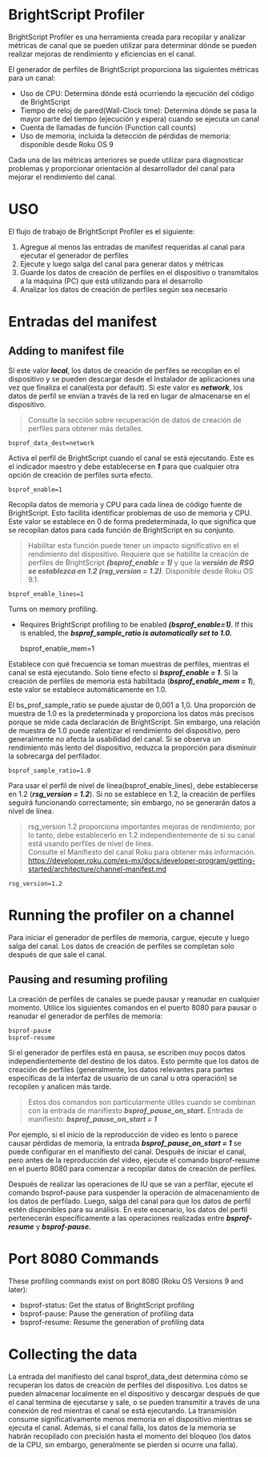 # BrightScript Profiler
BrightScript Profiler es una herramienta creada para recopilar y analizar métricas de canal que se pueden utilizar para determinar dónde se pueden realizar mejoras de rendimiento y eficiencias en el canal.

El generador de perfiles de BrightScript proporciona las siguientes métricas para un canal: 
- Uso de CPU: Determina dónde está ocurriendo la ejecución del código de BrightScript 
- Tiempo de reloj de pared(Wall-Clock time): Determina dónde se pasa la mayor parte del tiempo (ejecución y espera) cuando se ejecuta un canal 
- Cuenta de llamadas de función (Function call counts)
- Uso de memoria,  incluida la detección de pérdidas de memoria: disponible desde Roku OS 9 

Cada una de las métricas anteriores se puede utilizar para diagnosticar problemas y proporcionar orientación al desarrollador del canal para mejorar el rendimiento del canal.

# USO
El flujo de trabajo de BrightScript Profiler es el siguiente: 
1. Agregue al menos las entradas de manifest requeridas al canal para ejecutar el generador de perfiles 
2. Ejecute y luego salga del canal para generar datos y métricas 
3. Guarde los datos de creación de perfiles en el dispositivo o transmítalos a la máquina (PC) que está utilizando para el desarrollo 
4. Analizar los datos de creación de perfiles según sea necesario 

# Entradas del manifest
## Adding to manifest file

Si este valor ***local***, los datos de creación de perfiles se recopilan en el dispositivo y se pueden descargar desde el Instalador de aplicaciones una vez que finaliza el canal(esta por default).
Si este valor es ***network***, los datos de perfil se envían a través de la red en lugar de almacenarse en el dispositivo. 

> Consulte la sección sobre recuperación de datos de creación de perfiles para obtener más detalles.

    bsprof_data_dest=network 

Activa el perfil de BrightScript cuando el canal se está ejecutando.  Este es el indicador maestro y debe establecerse en ***1*** para que cualquier otra opción de creación de perfiles surta efecto.

    bsprof_enable=1

Recopila datos de memoria y CPU para cada línea de código fuente de BrightScript.  Esto facilita identificar problemas de uso de memoria y CPU.  Este valor se establece en 0 de forma predeterminada, lo que significa que se recopilan datos para cada función de BrightScript en su conjunto.  

> Habilitar esta función puede tener un impacto significativo en el rendimiento del dispositivo.  Requiere que se habilite la creación de perfiles de BrightScript ***(bsprof_enable = 1)*** y que la ***versión de RSG se establezca en 1.2 (rsg_version = 1.2)***.  Disponible desde Roku OS 9.1.

    bsprof_enable_lines=1

Turns on memory profiling.
- Requires BrightScript profiling to be enabled ***(bsprof_enable=1)***.
If this is enabled, the ***bsprof_sample_ratio is automatically set to 1.0.***

    bsprof_enable_mem=1

Establece con qué frecuencia se toman muestras de perfiles, mientras el canal se está ejecutando.  Solo tiene efecto si ***bsprof_enable = 1***. Si la creación de perfiles de memoria está habilitada (***bsprof_enable_mem = 1***), este valor se establece automáticamente en 1.0.  

El bs_prof_sample_ratio se puede ajustar de 0,001 a 1,0.  Una proporción de muestra de 1.0 es la predeterminada y proporciona los datos más precisos porque se mide cada declaración de BrightScript.  Sin embargo, una relación de muestra de 1.0 puede ralentizar el rendimiento del dispositivo, pero generalmente no afecta la usabilidad del canal.  Si se observa un rendimiento más lento del dispositivo, reduzca la proporción para disminuir la sobrecarga del perfilador.

    bsprof_sample_ratio=1.0

Para usar el perfil de nivel de línea(bsprof_enable_lines), debe establecerse en 1.2 (***rsg_version = 1.2***).  Si no se establece en 1.2, la creación de perfiles seguirá funcionando correctamente;  sin embargo, no se generarán datos a nivel de línea.  
> rsg_version 1.2 proporciona importantes mejoras de rendimiento;  por lo tanto, debe establecerlo en 1.2 independientemente de si su canal está usando perfiles de nivel de línea.  
> Consulte el Manifiesto del canal Roku para obtener más información.
>https://developer.roku.com/es-mx/docs/developer-program/getting-started/architecture/channel-manifest.md

    rsg_version=1.2

# Running the profiler on a channel
Para iniciar el generador de perfiles de memoria, cargue, ejecute y luego salga del canal.  Los datos de creación de perfiles se completan solo después de que sale el canal.

## Pausing and resuming profiling

La creación de perfiles de canales se puede pausar y reanudar en cualquier momento.  Utilice los siguientes comandos en el puerto 8080 para pausar o reanudar el generador de perfiles de memoria: 

    bsprof-pause 
    bsprof-resume 

Si el generador de perfiles está en pausa, se escriben muy pocos datos independientemente del destino de los datos.  Esto permite que los datos de creación de perfiles (generalmente, los datos relevantes para partes específicas de la interfaz de usuario de un canal u otra operación) se recopilen y analicen más tarde.  

>Estos dos comandos son particularmente útiles cuando se combinan con la entrada de manifiesto ***bsprof_pause_on_start.***  Entrada de manifiesto: ***bsprof_pause_on_start = 1***

Por ejemplo, si el inicio de la reproducción de video es lento o parece causar pérdidas de memoria, la entrada ***bsprof_pause_on_start = 1*** se puede configurar en el manifiesto del canal.  Después de iniciar el canal, pero antes de la reproducción del video, ejecute el comando bsprof-resume en el puerto 8080 para comenzar a recopilar datos de creación de perfiles.  

Después de realizar las operaciones de IU que se van a perfilar, ejecute el comando bsprof-pause para suspender la operación de almacenamiento de los datos de perfilado.  Luego, salga del canal para que los datos de perfil estén disponibles para su análisis.  En este escenario, los datos del perfil pertenecerán específicamente a las operaciones realizadas entre ***bsprof-resume*** y ***bsprof-pause.***

# Port 8080 Commands
These profiling commands exist on port 8080 (Roku OS Versions 9 and later):
- bsprof-status: Get the status of BrightScript profiling
- bsprof-pause:	Pause the generation of profiling data
- bsprof-resume: Resume the generation of profiling data

# Collecting the data 

La entrada del manifiesto del canal bsprof_data_dest determina cómo se recuperan los datos de creación de perfiles del dispositivo.  Los datos se pueden almacenar localmente en el dispositivo y descargar después de que el canal termina de ejecutarse y sale, o se pueden transmitir a través de una conexión de red mientras el canal se está ejecutando.  La transmisión consume significativamente menos memoria en el dispositivo mientras se ejecuta el canal.  Además, si el canal falla, los datos de la memoria se habrán recopilado con precisión hasta el momento del bloqueo (los datos de la CPU, sin embargo, generalmente se pierden si ocurre una falla).

